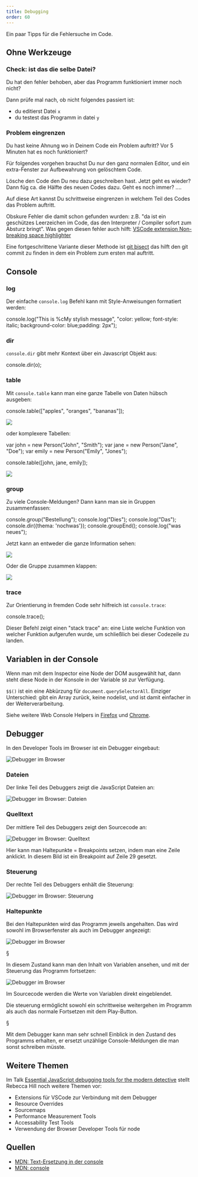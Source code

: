 ```yaml
---
title: Debugging
order: 60
---
```


Ein paar Tipps für die Fehlersuche im Code.

## Ohne Werkzeuge

### Check: ist das die selbe Datei?

Du hat den fehler behoben, aber das Programm funktioniert immer noch nicht?

Dann prüfe mal nach, ob nicht folgendes passiert ist:

- du editierst Datei `x`
- du testest das Programm in datei `y`

### Problem eingrenzen

Du hast keine Ahnung wo in Deinem Code ein Problem auftritt?
Vor 5 Minuten hat es noch funktioniert?

Für folgendes vorgehen brauchst Du nur den ganz normalen Editor,
und ein extra-Fenster zur Aufbewahrung von gelöschtem Code.

Lösche den Code den Du neu dazu geschreiben hast.
Jetzt geht es wieder? Dann füg ca. die Hälfte des
neuen Codes dazu. Geht es noch immer? ....

Auf diese Art kannst Du schrittweise eingrenzen in welchem
Teil des Codes das Problem auftritt.

Obskure Fehler die damit schon gefunden wurden: z.B. "da ist ein
geschützes Leerzeichen im Code, das den Interpreter / Compiler
sofort zum Absturz bringt". Was gegen diesen fehler auch hilft:
[VSCode extension Non-breaking space highlighter](https://marketplace.visualstudio.com/items?itemName=viktorzetterstrom.non-breaking-space-highlighter)

Eine fortgeschrittene Variante dieser Methode ist [git bisect](https://git-scm.com/docs/git-bisect)
das hilft den git commit zu finden in dem ein Problem zum ersten mal auftritt.

## Console

### log

Der einfache `console.log` Befehl kann mit Style-Anweisungen formatiert werden:

<javascript>
console.log("This is %cMy stylish message", "color: yellow; font-style: italic; background-color: blue;padding: 2px");
</javascript>

### dir

`console.dir` gibt mehr Kontext über ein Javascript Objekt aus:

<javascript>
console.dir(o);
</javascript>

### table

Mit `console.table` kann man eine ganze Tabelle von Daten hübsch ausgeben:

<javascript>
console.table(["apples", "oranges", "bananas"]);
</javascript>

![](/images/javascript/console-table.png)

oder komplexere Tabellen:

<javascript>
var john = new Person("John", "Smith");
var jane = new Person("Jane", "Doe");
var emily = new Person("Emily", "Jones");

console.table([john, jane, emily]);
</javascript>

![](/images/javascript/console-table-array-of-objects.png)

### group

Zu viele Console-Meldungen? Dann kann man sie in Gruppen zusammenfassen:

<javascript>
console.group("Bestellung");
console.log("Dies");
console.log("Das");
console.dir({thema: 'nochwas'});
console.groupEnd();
console.log("was neues");
</javascript>

Jetzt kann an entweder die ganze Information sehen:

![](/images/javascript/console-group.png)

Oder die Gruppe zusammen klappen:

![](/images/javascript/consolegroup2.png)

### trace

Zur Orientierung in fremden Code sehr hilfreich ist `console.trace`:

<javascript>
console.trace();
</javascript>

Dieser Befehl zeigt einen "stack trace" an: eine Liste welche Funktion
von welcher Funktion aufgerufen wurde, um schließlich bei dieser
Codezeile zu landen.

## Variablen in der Console

Wenn man mit dem Inspector eine Node der DOM ausgewählt hat,
dann steht diese Node in der Konsole in der Variable `$0` zur
Verfügung.

`$$()` ist ein eine Abkürzung für `document.querySelectorAll`. Einziger
Unterschied: gibt ein Array zurück, keine nodelist, und ist damit
einfacher in der Weiterverarbeitung.

Siehe weitere Web Console Helpers in [Firefox](https://developer.mozilla.org/en-US/docs/Tools/Web_Console/Helpers) und [Chrome](https://developers.google.com/web/tools/chrome-devtools/console/utilities).

## Debugger

In den Developer Tools im Browser ist ein Debugger eingebaut:

![Debugger im Browser](/images/javascript/jsdebug-1.png)

### Dateien

Der linke Teil des Debuggers zeigt die JavaScript Dateien an:

![Debugger im Browser: Dateien](/images/javascript/jsdebug-panes-1.png)

### Quelltext

Der mittlere Teil des Debuggers zeigt den Sourcecode an:

![Debugger im Browser: Quelltext](/images/javascript/jsdebug-panes-2.png)

Hier kann man Haltepunkte = Breakpoints setzen, indem man eine Zeile anklickt.
In diesem Bild ist ein Breakpoint auf Zeile 29 gesetzt.

### Steuerung

Der rechte Teil des Debuggers enhält die Steuerung:

![Debugger im Browser: Steuerung](/images/javascript/jsdebug-panes-3.png)

### Haltepunkte

Bei den Haltepunkten wird das Programm jeweils angehalten.
Das wird sowohl im Browserfenster als auch im Debugger angezeigt:

![Debugger im Browser](/images/javascript/jsdebugstopped.png)

§

In diesem Zustand kann man den Inhalt von Variablen ansehen,
und mit der Steuerung das Programm fortsetzen:

![Debugger im Browser](/images/javascript/jsdebugdetailstopped.png)

Im Sourcecode werden die Werte von Variablen direkt eingeblendet.

Die steuerung ermöglicht sowohl ein schrittweise weitergehen im Programm
als auch das normale Fortsetzen mit dem Play-Button.

§

Mit dem Debugger kann man sehr schnell Einblick in den
Zustand des Programms erhalten, er ersetzt unzählige Console-Meldungen
die man sonst schreiben müsste.

## Weitere Themen

Im Talk [Essential JavaScript debugging tools for the modern detective](https://www.youtube.com/watch?v=TtsvMRxmfGA) stellt Rebecca Hill noch weitere Themen vor:

- Extensions für VSCode zur Verbindung mit dem Debugger
- Resource Overrides
- Sourcemaps
- Performance Measurement Tools
- Accessability Test Tools
- Verwendung der Browser Developer Tools für node

## Quellen

- [MDN: Text-Ersetzung in der console](https://developer.mozilla.org/de/docs/Web/API/Console#Outputting_text_to_the_console)
- [MDN: console](https://developer.mozilla.org/de/docs/Web/API/Console)
